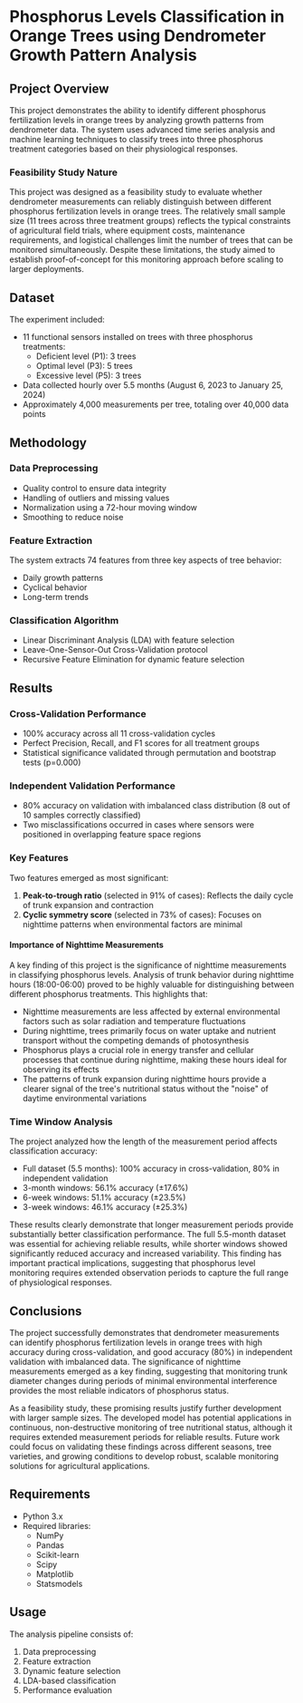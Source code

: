 # Phosphorus Levels Classification in Orange Trees using Dendrometer Growth Pattern Analysis

## Project Overview

This project demonstrates the ability to identify different phosphorus fertilization levels in orange trees by analyzing growth patterns from dendrometer data. The system uses advanced time series analysis and machine learning techniques to classify trees into three phosphorus treatment categories based on their physiological responses.

### Feasibility Study Nature

This project was designed as a feasibility study to evaluate whether dendrometer measurements can reliably distinguish between different phosphorus fertilization levels in orange trees. The relatively small sample size (11 trees across three treatment groups) reflects the typical constraints of agricultural field trials, where equipment costs, maintenance requirements, and logistical challenges limit the number of trees that can be monitored simultaneously. Despite these limitations, the study aimed to establish proof-of-concept for this monitoring approach before scaling to larger deployments.

## Dataset

The experiment included:
- 11 functional sensors installed on trees with three phosphorus treatments:
  - Deficient level (P1): 3 trees
  - Optimal level (P3): 5 trees
  - Excessive level (P5): 3 trees
- Data collected hourly over 5.5 months (August 6, 2023 to January 25, 2024)
- Approximately 4,000 measurements per tree, totaling over 40,000 data points

## Methodology

### Data Preprocessing
- Quality control to ensure data integrity
- Handling of outliers and missing values
- Normalization using a 72-hour moving window
- Smoothing to reduce noise

### Feature Extraction
The system extracts 74 features from three key aspects of tree behavior:
- Daily growth patterns
- Cyclical behavior
- Long-term trends

### Classification Algorithm
- Linear Discriminant Analysis (LDA) with feature selection
- Leave-One-Sensor-Out Cross-Validation protocol
- Recursive Feature Elimination for dynamic feature selection

## Results

### Cross-Validation Performance
- 100% accuracy across all 11 cross-validation cycles
- Perfect Precision, Recall, and F1 scores for all treatment groups
- Statistical significance validated through permutation and bootstrap tests (p=0.000)

### Independent Validation Performance
- 80% accuracy on validation with imbalanced class distribution (8 out of 10 samples correctly classified)
- Two misclassifications occurred in cases where sensors were positioned in overlapping feature space regions

### Key Features
Two features emerged as most significant:
1. **Peak-to-trough ratio** (selected in 91% of cases): Reflects the daily cycle of trunk expansion and contraction
2. **Cyclic symmetry score** (selected in 73% of cases): Focuses on nighttime patterns when environmental factors are minimal

#### Importance of Nighttime Measurements
A key finding of this project is the significance of nighttime measurements in classifying phosphorus levels. Analysis of trunk behavior during nighttime hours (18:00-06:00) proved to be highly valuable for distinguishing between different phosphorus treatments. This highlights that:

- Nighttime measurements are less affected by external environmental factors such as solar radiation and temperature fluctuations
- During nighttime, trees primarily focus on water uptake and nutrient transport without the competing demands of photosynthesis
- Phosphorus plays a crucial role in energy transfer and cellular processes that continue during nighttime, making these hours ideal for observing its effects
- The patterns of trunk expansion during nighttime hours provide a clearer signal of the tree's nutritional status without the "noise" of daytime environmental variations

### Time Window Analysis
The project analyzed how the length of the measurement period affects classification accuracy:

- Full dataset (5.5 months): 100% accuracy in cross-validation, 80% in independent validation
- 3-month windows: 56.1% accuracy (±17.6%)
- 6-week windows: 51.1% accuracy (±23.5%)
- 3-week windows: 46.1% accuracy (±25.3%)

These results clearly demonstrate that longer measurement periods provide substantially better classification performance. The full 5.5-month dataset was essential for achieving reliable results, while shorter windows showed significantly reduced accuracy and increased variability. This finding has important practical implications, suggesting that phosphorus level monitoring requires extended observation periods to capture the full range of physiological responses.

## Conclusions

The project successfully demonstrates that dendrometer measurements can identify phosphorus fertilization levels in orange trees with high accuracy during cross-validation, and good accuracy (80%) in independent validation with imbalanced data. The significance of nighttime measurements emerged as a key finding, suggesting that monitoring trunk diameter changes during periods of minimal environmental interference provides the most reliable indicators of phosphorus status.

As a feasibility study, these promising results justify further development with larger sample sizes. The developed model has potential applications in continuous, non-destructive monitoring of tree nutritional status, although it requires extended measurement periods for reliable results. Future work could focus on validating these findings across different seasons, tree varieties, and growing conditions to develop robust, scalable monitoring solutions for agricultural applications.

## Requirements

- Python 3.x
- Required libraries:
  - NumPy
  - Pandas
  - Scikit-learn
  - Scipy
  - Matplotlib
  - Statsmodels

## Usage

The analysis pipeline consists of:
1. Data preprocessing
2. Feature extraction
3. Dynamic feature selection
4. LDA-based classification
5. Performance evaluation
